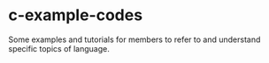 # c-example-codes
Some examples and tutorials for members to refer to and understand specific topics of language.
